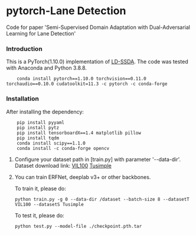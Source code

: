 # pytorch-Lane Detection

Code for paper 'Semi-Supervised Domain Adaptation with Dual-Adversarial Learning for Lane Detection'

### Introduction
This is a PyTorch(1.10.0) implementation of [LD-SSDA](https://github.com/shenhuqiji/LD-SSDA). 
The code was tested with Anaconda and Python 3.8.8.
```Shell
    conda install pytorch==1.10.0 torchvision==0.11.0 torchaudio==0.10.0 cudatoolkit=11.3 -c pytorch -c conda-forge
```

### Installation

After installing the dependency:    
``` Shell
    pip install pyyaml
    pip install pytz
    pip install tensorboardX==1.4 matplotlib pillow 
    pip install tqdm
    conda install scipy==1.1.0
    conda install -c conda-forge opencv
```


1. Configure your dataset path in [train.py] with parameter '--data-dir'.
    Dataset download link: 
        [VIL100](https://drive.google.com/drive/folders/178_SSeQ4M1hI3BrTonhiTrpOWTEAenLE)
        [Tusimple](https://github.com/TuSimple/tusimple-benchmark/)
        

2. You can train ERFNet, deeplab v3+ or other backbones.

    To train it, please do:
    ```Shell
    python train.py -g 0 --data-dir /dataset --batch-size 8 --datasetT VIL100 --datasetS Tusimple
    ```
    To test it, please do:
    ```Shell
    python test.py --model-file ./checkpoint.pth.tar
    ```

